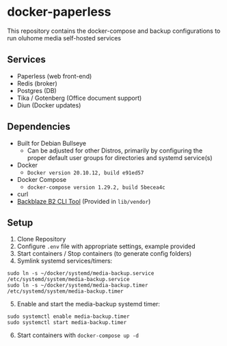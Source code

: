 # docker-paperless

This repository contains the docker-compose and backup configurations to run oluhome media self-hosted services

## Services

* Paperless (web front-end)
* Redis (broker)
* Postgres (DB)
* Tika / Gotenberg (Office document support)
* Diun (Docker updates)

## Dependencies

* Built for Debian Bullseye
  - Can be adjusted for other Distros, primarily by configuring the proper default user groups for directories and systemd service(s)
* Docker
  - `Docker version 20.10.12, build e91ed57`
* Docker Compose
  - `docker-compose version 1.29.2, build 5becea4c`
* curl
* [Backblaze B2 CLI Tool](https://www.backblaze.com/b2/docs/quick_command_line.html) (Provided in `lib/vendor`)

## Setup

1. Clone Repository
2. Configure `.env` file with appropriate settings, example provided
3. Start containers / Stop containers (to generate config folders)
4. Symlink systemd services/timers:

```
sudo ln -s ~/docker/systemd/media-backup.service /etc/systemd/system/media-backup.service
sudo ln -s ~/docker/systemd/media-backup.timer /etc/systemd/system/media-backup.timer
```

5. Enable and start the media-backup systemd timer:

```
sudo systemctl enable media-backup.timer
sudo systemctl start media-backup.timer
```
6. Start containers with `docker-compose up -d`